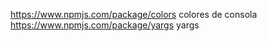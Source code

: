 https://www.npmjs.com/package/colors              colores de consola
https://www.npmjs.com/package/yargs               yargs